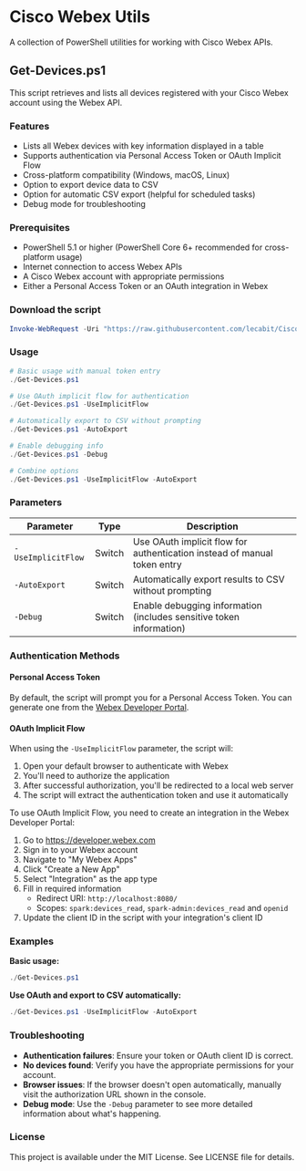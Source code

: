 # Cisco Webex Utils

A collection of PowerShell utilities for working with Cisco Webex APIs.

## Get-Devices.ps1

This script retrieves and lists all devices registered with your Cisco Webex account using the Webex API.

### Features

- Lists all Webex devices with key information displayed in a table
- Supports authentication via Personal Access Token or OAuth Implicit Flow
- Cross-platform compatibility (Windows, macOS, Linux)
- Option to export device data to CSV
- Option for automatic CSV export (helpful for scheduled tasks)
- Debug mode for troubleshooting

### Prerequisites

- PowerShell 5.1 or higher (PowerShell Core 6+ recommended for cross-platform usage)
- Internet connection to access Webex APIs
- A Cisco Webex account with appropriate permissions
- Either a Personal Access Token or an OAuth integration in Webex

### Download the script
```powershell
Invoke-WebRequest -Uri "https://raw.githubusercontent.com/lecabit/Cisco-Webex-ControlHub-API-Powershell/main/Get-Devices.ps1" -OutFile "Get-Devices.ps1"
```

### Usage

```powershell
# Basic usage with manual token entry
./Get-Devices.ps1

# Use OAuth implicit flow for authentication
./Get-Devices.ps1 -UseImplicitFlow

# Automatically export to CSV without prompting
./Get-Devices.ps1 -AutoExport

# Enable debugging info
./Get-Devices.ps1 -Debug

# Combine options
./Get-Devices.ps1 -UseImplicitFlow -AutoExport
```

### Parameters

| Parameter | Type | Description |
|-----------|------|-------------|
| `-UseImplicitFlow` | Switch | Use OAuth implicit flow for authentication instead of manual token entry |
| `-AutoExport` | Switch | Automatically export results to CSV without prompting |
| `-Debug` | Switch | Enable debugging information (includes sensitive token information) |

### Authentication Methods

#### Personal Access Token

By default, the script will prompt you for a Personal Access Token. You can generate one from the [Webex Developer Portal](https://developer.webex.com/docs/getting-started).

#### OAuth Implicit Flow

When using the `-UseImplicitFlow` parameter, the script will:

1. Open your default browser to authenticate with Webex
2. You'll need to authorize the application
3. After successful authorization, you'll be redirected to a local web server 
4. The script will extract the authentication token and use it automatically

To use OAuth Implicit Flow, you need to create an integration in the Webex Developer Portal:

1. Go to https://developer.webex.com
2. Sign in to your Webex account
3. Navigate to "My Webex Apps"
4. Click "Create a New App"
5. Select "Integration" as the app type
6. Fill in required information
   - Redirect URI: `http://localhost:8080/`
   - Scopes: `spark:devices_read`, `spark-admin:devices_read` and `openid`
7. Update the client ID in the script with your integration's client ID

### Examples

**Basic usage:**
```powershell
./Get-Devices.ps1
```

**Use OAuth and export to CSV automatically:**
```powershell
./Get-Devices.ps1 -UseImplicitFlow -AutoExport
```

### Troubleshooting

- **Authentication failures**: Ensure your token or OAuth client ID is correct.
- **No devices found**: Verify you have the appropriate permissions for your account.
- **Browser issues**: If the browser doesn't open automatically, manually visit the authorization URL shown in the console.
- **Debug mode**: Use the `-Debug` parameter to see more detailed information about what's happening.

### License

This project is available under the MIT License. See LICENSE file for details.
